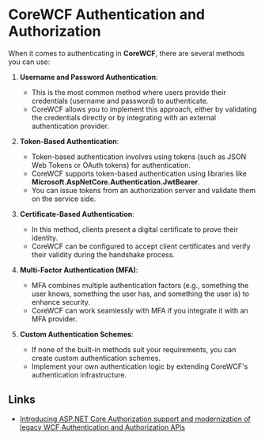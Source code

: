 # CoreWCF Authentication and Authorization

When it comes to authenticating in **CoreWCF**, there are several methods you can use:

1. **Username and Password Authentication**:

    - This is the most common method where users provide their credentials (username and password) to authenticate.
    - CoreWCF allows you to implement this approach, either by validating the credentials directly or by integrating with an external authentication provider.

2. **Token-Based Authentication**:

    - Token-based authentication involves using tokens (such as JSON Web Tokens or OAuth tokens) for authentication.
    - CoreWCF supports token-based authentication using libraries like **Microsoft.AspNetCore.Authentication.JwtBearer**.
    - You can issue tokens from an authorization server and validate them on the service side.

3. **Certificate-Based Authentication**:

    - In this method, clients present a digital certificate to prove their identity.
    - CoreWCF can be configured to accept client certificates and verify their validity during the handshake process.

4. **Multi-Factor Authentication (MFA)**:

    - MFA combines multiple authentication factors (e.g., something the user knows, something the user has, and something the user is) to enhance security.
    - CoreWCF can work seamlessly with MFA if you integrate it with an MFA provider.

5. **Custom Authentication Schemes**:

    - If none of the built-in methods suit your requirements, you can create custom authentication schemes.
    - Implement your own authentication logic by extending CoreWCF's authentication infrastructure.

## Links

- [Introducing ASP.NET Core Authorization support and modernization of legacy WCF Authentication and Authorization APis](https://corewcf.github.io/blog/2023/02/19/aspnetcore-authorization-support)